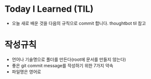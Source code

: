 # Today I Learned (TIL) 
- 오늘 새로 배운 것을 다음의 규칙으로 commit 합니다. thoughtbot til 참고

# 작성규칙
- 언어나 기술명으로 폴더를 만든다(root에 문서를 만들지 않는다)
- 좋은 git commit message를 작성하기 위한 7가지 약속
- 파일명은 영어로
